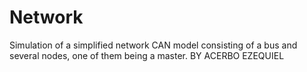 Network
=======

Simulation of a simplified network CAN model consisting of a bus and several nodes, one of them being a master. BY ACERBO EZEQUIEL
